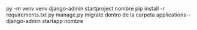 py -m venv venv
django-admin startproject nombre
pip install -r requirements.txt
py manage.py migrate
dentro de la carpeta applications-- django-admin startapp nombre